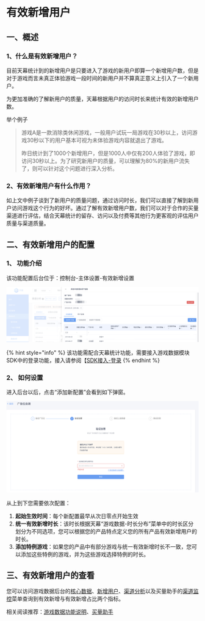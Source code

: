 # 有效新增用户

## 一、概述

### **1、什么是有效新增用户？**

目前天幕统计到的新增用户是只要进入了游戏的新用户即算一个新增用户数，但是对于游戏而言未真正体验游戏一段时间的新用户并不算真正意义上引入了一个新用户。

为更加准确的了解新用户的质量，天幕根据用户的访问时长来统计有效的新增用户数。

举个例子

> 游戏A是一款消除类休闲游戏，一般用户试玩一局游戏在30秒以上，访问游戏30秒以下的用户基本可视为未体验游戏内容就退出了游戏。
>
> 昨日统计到了1000个新增用户，但是1000人中仅有200人体验了游戏，即访问30秒以上。为了研究新用户的质量，可以理解为80%的新用户流失了，则可以针对这个问题进行深入分析。

### **2、有效新增用户有什么作用？**

如上文中例子谈到了新用户的质量问题，通过访问时长，我们可以直接了解到新用户访问游戏这个行为的好坏。通过了解有效新增用户数，我们可以对于合作的买量渠道进行评估，结合天幕统计的留存、访问以及付费等其他行为更客观的评估用户质量与渠道质量。

## 二、有效新增用户的配置

### 1、 功能介绍

该功能配置后台位于：控制台-主体设置-有效新增设置

![](../.gitbook/assets/image%20%2848%29.png)

{% hint style="info" %}
该功能需配合天幕统计功能，需要接入游戏数据模块SDK中的登录功能，接入请参阅【[SDK接入-登录](../selling/dev-guide/login/)
{% endhint %}

### 2、 如何设置

进入后台以后，点击“添加新配置”会看到如下弹窗。

![](../.gitbook/assets/image%20%2811%29.png)

从上到下您需要依次配置：

1. **起始生效时间**：每个新配置最早从次日零点开始生效
2. **统一有效新增时长**：该时长根据天幕“游戏数据-时长分布”菜单中的时长区分划分为不同选项，您可以根据您的产品特点定义您的所有产品有效新增用户的时长。
3. **添加特例游戏**：如果您的产品中有部分游戏与统一有效新增时长不一致，您可以添加这些特例的游戏，并为这些游戏选择特例的时长。

## 三、有效新增用户的查看

您可以访问游戏数据后台的[核心数据](../game-data/indicator-description/core-data.md)、[新增用户](../game-data/indicator-description/increased-user.md)、[渠道分析](../game-data/indicator-description/channel-analysis.md)以及买量助手的[渠道监控](../channel/data-indicator.md)菜单查询到有效新增与有效新增占比两个指标。

相关阅读推荐：[游戏数据功能说明](../game-data/)、[买量助手](../channel/)


